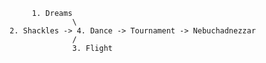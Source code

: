                       1. Dreams
                               \
                 2. Shackles -> 4. Dance -> Tournament -> Nebuchadnezzar
                               /
                               3. Flight
